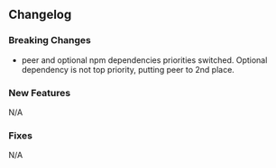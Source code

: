 ## Changelog

### Breaking Changes
* peer and optional npm dependencies priorities switched. 
  Optional dependency is not top priority, putting peer to 2nd place.

### New Features
N/A

### Fixes
N/A
